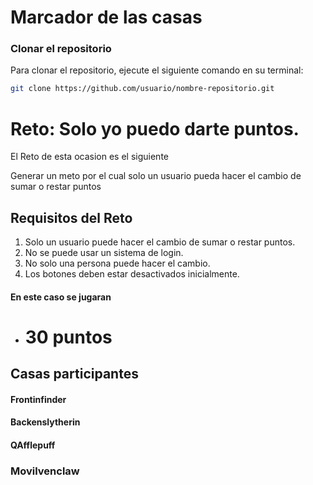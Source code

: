 # Marcador de las casas

### Clonar el repositorio

Para clonar el repositorio, ejecute el siguiente comando en su terminal:

```bash
git clone https://github.com/usuario/nombre-repositorio.git
```


# Reto: Solo yo puedo darte puntos.

El Reto de esta ocasion es el siguiente

Generar un meto por el cual solo un usuario pueda hacer el cambio de sumar o restar puntos



## Requisitos del Reto

1. Solo un usuario puede hacer el cambio de sumar o restar puntos.
2. No se puede usar un sistema de login.
3. No solo una persona puede hacer el cambio.
4. Los botones deben estar desactivados inicialmente.




#### En este caso se jugaran 


* # 30 puntos



## Casas participantes



#### Frontinfinder

#### Backenslytherin

#### QAfflepuff

### Movilvenclaw

